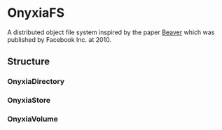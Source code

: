 # OnyxiaFS

A distributed object file system inspired by the paper [Beaver](https://www.usenix.org/legacy/event/osdi10/tech/full_papers/Beaver.pdf) which was published by Facebook Inc. at 2010.

## Structure

### OnyxiaDirectory

### OnyxiaStore

### OnyxiaVolume
